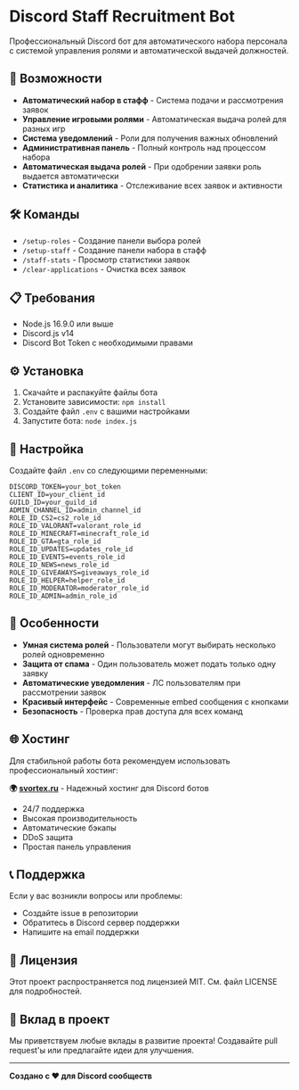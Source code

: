 # Discord Staff Recruitment Bot

Профессиональный Discord бот для автоматического набора персонала с системой управления ролями и автоматической выдачей должностей.

## 🚀 Возможности

- **Автоматический набор в стафф** - Система подачи и рассмотрения заявок
- **Управление игровыми ролями** - Автоматическая выдача ролей для разных игр
- **Система уведомлений** - Роли для получения важных обновлений
- **Административная панель** - Полный контроль над процессом набора
- **Автоматическая выдача ролей** - При одобрении заявки роль выдается автоматически
- **Статистика и аналитика** - Отслеживание всех заявок и активности

## 🛠️ Команды

- `/setup-roles` - Создание панели выбора ролей
- `/setup-staff` - Создание панели набора в стафф
- `/staff-stats` - Просмотр статистики заявок
- `/clear-applications` - Очистка всех заявок

## 📋 Требования

- Node.js 16.9.0 или выше
- Discord.js v14
- Discord Bot Token с необходимыми правами

## ⚙️ Установка

1. Скачайте и распакуйте файлы бота
2. Установите зависимости: `npm install`
3. Создайте файл `.env` с вашими настройками
4. Запустите бота: `node index.js`

## 🔧 Настройка

Создайте файл `.env` со следующими переменными:

```env
DISCORD_TOKEN=your_bot_token
CLIENT_ID=your_client_id
GUILD_ID=your_guild_id
ADMIN_CHANNEL_ID=admin_channel_id
ROLE_ID_CS2=cs2_role_id
ROLE_ID_VALORANT=valorant_role_id
ROLE_ID_MINECRAFT=minecraft_role_id
ROLE_ID_GTA=gta_role_id
ROLE_ID_UPDATES=updates_role_id
ROLE_ID_EVENTS=events_role_id
ROLE_ID_NEWS=news_role_id
ROLE_ID_GIVEAWAYS=giveaways_role_id
ROLE_ID_HELPER=helper_role_id
ROLE_ID_MODERATOR=moderator_role_id
ROLE_ID_ADMIN=admin_role_id
```

## 🎯 Особенности

- **Умная система ролей** - Пользователи могут выбирать несколько ролей одновременно
- **Защита от спама** - Один пользователь может подать только одну заявку
- **Автоматические уведомления** - ЛС пользователям при рассмотрении заявок
- **Красивый интерфейс** - Современные embed сообщения с кнопками
- **Безопасность** - Проверка прав доступа для всех команд

## 🌐 Хостинг

Для стабильной работы бота рекомендуем использовать профессиональный хостинг:

**🌍 [svortex.ru](https://svortex.ru)** - Надежный хостинг для Discord ботов

- 24/7 поддержка
- Высокая производительность
- Автоматические бэкапы
- DDoS защита
- Простая панель управления

## 📞 Поддержка

Если у вас возникли вопросы или проблемы:

- Создайте issue в репозитории
- Обратитесь в Discord сервер поддержки
- Напишите на email поддержки

## 📄 Лицензия

Этот проект распространяется под лицензией MIT. См. файл LICENSE для подробностей.

## 🤝 Вклад в проект

Мы приветствуем любые вклады в развитие проекта! Создавайте pull request'ы или предлагайте идеи для улучшения.

---

**Создано с ❤️ для Discord сообществ**
